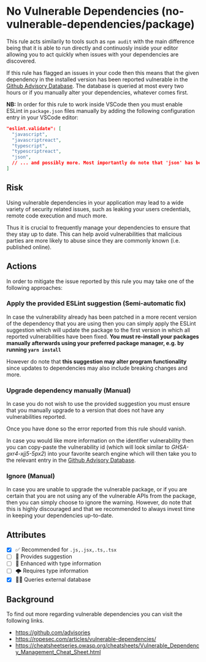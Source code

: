# No Vulnerable Dependencies (no-vulnerable-dependencies/package)

This rule acts similarily to tools such as `npm audit` with the main difference being that it is able to run directly and continuosly inside your editor allowing you to act quickly when issues with your dependencies are discovered.

If this rule has flagged an issues in your code then this means that the given dependency in the installed version has been reported vulnerable in the [Github Advisory Database](https://github.com/advisories). The database is queried at most every two hours or if you manually alter your dependencies, whatever comes first.

**NB:** In order for this rule to work inside VSCode then you must enable ESLint in `package.json` files manually by adding the following configuration entry in your VSCode editor:

```json
"eslint.validate": [
  "javascript",
  "javascriptreact",
  "typescript",
  "typescriptreact",
  "json",
  // ... and possibly more. Most importantly do note that 'json' has been added.
]
```

## Risk

Using vulnerable dependencies in your application may lead to a wide variety of security related issues, such as leaking your users credentials, remote code execution and much more.

Thus it is crucial to frequently manage your dependencies to ensure that they stay up to date. This can help avoid vulnerabilities that malicious parties are more likely to abuse since they are commonly known (i.e. published online).

## Actions

In order to mitigate the issue reported by this rule you may take one of the following approaches:

### Apply the provided ESLint suggestion (Semi-automatic fix)

In case the vulnerability already has been patched in a more recent version of the dependency that you are using then you can simply apply the ESLint suggestion which will update the package to the first version in which all reported vulnerabilities have been fixed. **You must re-install your packages manually afterwards using your preferred package manager, e.g. by running `yarn install`**

However do note that **this suggestion may alter program functionality** since updates to dependencies may also include breaking changes and more.

### Upgrade dependency manually (Manual)

In case you do not wish to use the provided suggestion you must ensure that you manually upgrade to a version that does not have any vulnerabilities reported.

Once you have done so the error reported from this rule should vanish.

In case you would like more information on the identifier vulnerability then you can copy-paste the vulnerability id (which will look similar to *GHSA-gxr4-xjj5-5px2*) into your favorite search engine which will then take you to the relevant entry in the [Github Advisory Database](https://github.com/advisories).

### Ignore (Manual)

In case you are unable to upgrade the vulnerable package, or if you are certain that you are not using any of the vulnerable APIs from the package, then you can simply choose to ignore the warning. However, do note that this is highly discouraged and that we recommended to always invest time in keeping your dependencies up-to-date.

## Attributes

- [X] ✅ Recommended for ```.js,.jsx,.ts,.tsx```
- [ ] 🔧 Provides suggestion
- [ ] 💭 Enhanced with type information
- [ ] 🌩 Requires type information
- [X] 🏃‍♂️ Queries external database

## Background

To find out more regarding vulnerable dependencies you can visit the following links.

- <https://github.com/advisories>
- <https://ropesec.com/articles/vulnerable-dependencies/>
- <https://cheatsheetseries.owasp.org/cheatsheets/Vulnerable_Dependency_Management_Cheat_Sheet.html>
